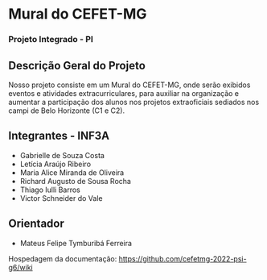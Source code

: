 # Mural do CEFET-MG
### Projeto Integrado - PI

## Descrição Geral do Projeto
Nosso projeto consiste em um Mural do CEFET-MG, onde serão exibidos eventos e atividades extracurriculares, para auxiliar na organização e aumentar a participação dos alunos nos projetos extraoficiais sediados nos campi de Belo Horizonte (C1 e C2).

## Integrantes - INF3A
* Gabrielle de Souza Costa
* Letícia Araújo Ribeiro
* Maria Alice Miranda de Oliveira
* Richard Augusto de Sousa Rocha
* Thiago Iulli Barros
* Victor Schneider do Vale

## Orientador
* Mateus Felipe Tymburibá Ferreira

Hospedagem da documentação: https://github.com/cefetmg-2022-psi-g6/wiki
